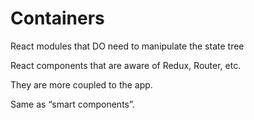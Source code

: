# Containers

React modules that DO need to manipulate the state tree

React components that are aware of Redux, Router, etc.

They are more coupled to the app.

Same as “smart components”.
